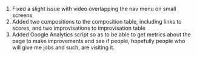 1. Fixed a slight issue with video overlapping the nav menu on small screens
2. Added two compositions to the composition table, including links to scores, and two improvisations to improvisation table
3. Added Google Analytics script so as to be able to get metrics about the page to make improvements and see if people, hopefully people who will give me jobs and such, are visiting it.
